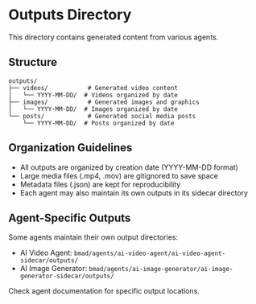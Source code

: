 # Outputs Directory

This directory contains generated content from various agents.

## Structure

```
outputs/
├── videos/           # Generated video content
│   └── YYYY-MM-DD/  # Videos organized by date
├── images/           # Generated images and graphics
│   └── YYYY-MM-DD/  # Images organized by date
└── posts/            # Generated social media posts
    └── YYYY-MM-DD/  # Posts organized by date
```

## Organization Guidelines

- All outputs are organized by creation date (YYYY-MM-DD format)
- Large media files (.mp4, .mov) are gitignored to save space
- Metadata files (.json) are kept for reproducibility
- Each agent may also maintain its own outputs in its sidecar directory

## Agent-Specific Outputs

Some agents maintain their own output directories:

- AI Video Agent: `bmad/agents/ai-video-agent/ai-video-agent-sidecar/outputs/`
- AI Image Generator: `bmad/agents/ai-image-generator/ai-image-generator-sidecar/outputs/`

Check agent documentation for specific output locations.
